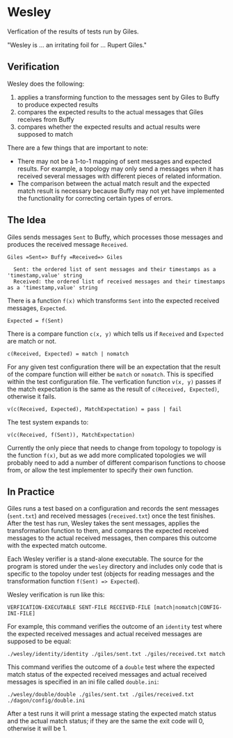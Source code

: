# Wesley

Verfication of the results of tests run by Giles.

"Wesley is ... an irritating foil for ... Rupert Giles."

## Verification

Wesley does the following:
1. applies a transforming function to the messages sent by Giles to
   Buffy to produce expected results
1. compares the expected results to the actual messages that Giles
   receives from Buffy
1. compares whether the expected results and actual results were
   supposed to match

There are a few things that are important to note:
* There may not be a 1-to-1 mapping of sent messages and expected
  results. For example, a topology may only send a messages when it
  has received several messages with different pieces of related
  information.
* The comparison between the actual match result and the expected
  match result is necessary because Buffy may not yet have implemented
  the functionality for correcting certain types of errors.

## The Idea

Giles sends messages `Sent` to Buffy, which processes those messages and
produces the received message `Received`.

```
Giles =Sent=> Buffy =Received=> Giles

  Sent: the ordered list of sent messages and their timestamps as a 'timestamp,value' string
  Received: the ordered list of received messages and their timestamps as a 'timestamp,value' string
```

There is a function `f(x)` which transforms `Sent` into the expected
received messages, `Expected`.

```
Expected = f(Sent)
```

There is a compare function `c(x, y)` which tells us if `Received` and `Expected`
are match or not.

```
c(Received, Expected) = match | nomatch
```

For any given test configuration there will be an expectation that the
result of the compare function will either be `match` or
`nomatch`. This is specified within the test configuration file. The
verfication function `v(x, y)` passes if the match expectation is the
same as the result of `c(Received, Expected)`, otherwise it fails.

```
v(c(Received, Expected), MatchExpectation) = pass | fail
```

The test system expands to:

```
v(c(Received, f(Sent)), MatchExpectation)
```

Currently the only piece that needs to change from topology to
topology is the function `f(x)`, but as we add more complicated
topologies we will probably need to add a number of different
comparison functions to choose from, or allow the test implementer to
specify their own function.

## In Practice

Giles runs a test based on a configuration and records the sent messages 
(`sent.txt`) and received messages (`received.txt`) once the test finishes.
After the test has run, Wesley takes the sent messages, applies the
transformation function to them, and compares the expected received
messages to the actual received messages, then compares this outcome
with the expected match outcome.

Each Wesley verifier is a stand-alone executable. The source for the
program is stored under the `wesley` directory and includes only code
that is specific to the topoloy under test (objects for reading
messages and the transformation function `f(Sent) => Expected`).

Wesley verification is run like this:

```VERFICATION-EXECUTABLE SENT-FILE RECEIVED-FILE [match|nomatch|CONFIG-INI-FILE]```

For example, this command verifies the outcome of an `identity` test
where the expected received messages and actual received messages are
supposed to be equal:

```./wesley/identity/identity ./giles/sent.txt ./giles/received.txt match```

This command verifies the outcome of a `double` test where the
expected match status of the expected received messages and actual
received messages is specified in an ini file called `double.ini`:

```./wesley/double/double ./giles/sent.txt ./giles/received.txt ./dagon/config/double.ini```

After a test runs it will print a message stating the expected match
status and the actual match status; if they are the same the exit code
will 0, otherwise it will be 1.

